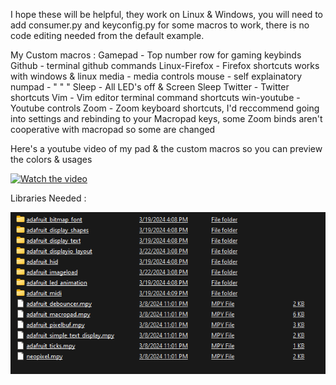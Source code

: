 I hope these will be helpful, they work on Linux & Windows, you will need to add consumer.py and keyconfig.py for some macros to work, there is no code editing needed from the default example.  

My Custom macros :
Gamepad - Top number row for gaming keybinds
Github - terminal github commands
Linux-Firefox - Firefox shortcuts works with windows & linux
media - media controls
mouse - self explainatory
numpad - " " "
Sleep - All LED's off & Screen Sleep
Twitter - Twitter shortcuts
Vim - Vim editor terminal command shortcuts
win-youtube - Youtube controls 
Zoom - Zoom keyboard shortcuts, I'd reccommend going into settings and rebinding to your Macropad keys, some Zoom binds aren't cooperative with macropad so some are changed




Here's a youtube video of my pad & the custom macros so you can preview the colors & usages

[![Watch the video](https://cdn-shop.adafruit.com/970x728/5128-12.jpg)](https://youtube.com/shorts/R12l9GxiTE0?si=AsXMO3ngsdSoHTXV)


Libraries Needed :

![preview](img/libs.png)
